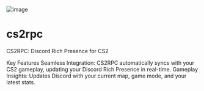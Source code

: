 ![image](https://github.com/ethangwaddell/cs2rpc/assets/40289304/a114f6a6-70ef-4d22-bbde-038938af6110)

# cs2rpc
CS2RPC: Discord Rich Presence for CS2


Key Features
Seamless Integration: CS2RPC automatically syncs with your CS2 gameplay, updating your Discord Rich Presence in real-time.
Gameplay Insights: Updates Discord with your current map, game mode, and your latest stats.

